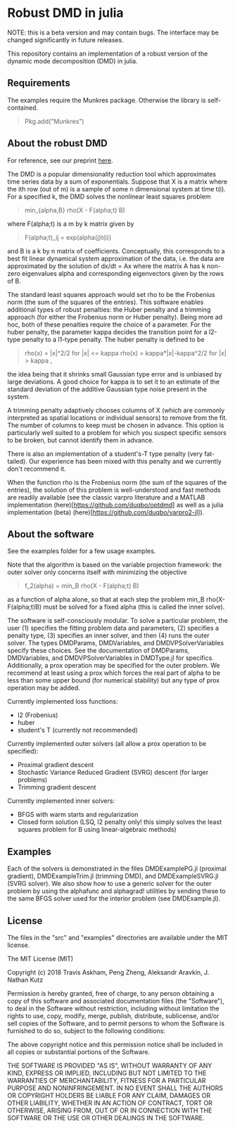 
# Robust DMD in julia

NOTE: this is a beta version and may contain bugs. The
interface may be changed significantly in future releases.

This repository contains an implementation of a robust
version of the dynamic mode decomposition (DMD) in 
julia. 

## Requirements

The examples require the Munkres package. Otherwise the 
library is self-contained.

> Pkg.add("Munkres")

## About the robust DMD

For reference, see our preprint [here](https://arxiv.org/pdf/1712.01883.pdf).

The DMD is a popular dimensionality reduction 
tool which approximates time series data by a sum of 
exponentials. Suppose that X is a matrix where the ith
row (out of m) is a sample of some n dimensional system 
at time t(i). For a specified k, the DMD solves the 
nonlinear least squares problem 

> min_{alpha,B} rho(X - F(alpha;t) B)

where F(alpha;t) is a m by k matrix given by 

> F(alpha;t)_ij = exp(alpha(j)t(i))

and B is a k by n matrix of coefficients. Conceptually,
this corresponds to a best fit linear dynamical system
approximation of the data, i.e. the data are approximated
by the solution of dx/dt = Ax where the matrix A
has k non-zero eigenvalues alpha and corresponding 
eigenvectors given by the rows of B.

The standard least squares approach would set rho
to be the Frobenius norm (the sum of the squares of
the entries). This software enables additional
types of robust penalties: the Huber penalty and 
a trimming approach (for either the Frobenius norm
or Huber penalty). Being more ad hoc, both of these
penalties require the choice of a parameter. For 
the huber penalty, the parameter kappa decides the 
transition point for a l2-type penalty to a l1-type
penalty. The huber penalty is defined to be 

> rho(x) = |x|^2/2 for |x| <= kappa
> rho(x) = kappa*|x|-kappa^2/2 for |x| > kappa ,

the idea being that it shrinks small Gaussian type
error and is unbiased by large deviations. A good
choice for kappa is to set it to an estimate
of the standard deviation of the additive Gaussian
type noise present in the system. 

A trimming penalty adaptively chooses columns of 
X (which are commonly interpreted as spatial locations 
or individual sensors) to remove from the fit. 
The number of columns to keep must be chosen in
advance. This option is particularly well suited to
a problem for which you suspect specific sensors 
to be broken, but cannot identify them in advance.

There is also an implementation of a student's-T
type penalty (very fat-tailed). Our experience 
has been mixed with this penalty and we currently
don't recommend it.

When the function rho is the Frobenius norm (the
sum of the squares of the entries), the solution
of this problem is well-understood and fast methods
are readily available (see the classic varpro literature
and a MATLAB implementation (here)[https://github.com/duqbo/optdmd]
as well as a julia implementation (beta)
(here)[https://github.com/duqbo/varpro2-jl]).

## About the software

See the examples folder for a few usage examples.

Note that the algorithm is based on the variable
projection framework: the outer solver only concerns
itself with minimizing the objective

> f_2(alpha) = min_B  rho(X - F(alpha;t) B)

as a function of alpha alone, so that at each step
the problem min_B rho(X-F(alpha;t)B) must be solved
for a fixed alpha (this is called the inner
solve). 

The software is self-consciously modular. To
solve a particular problem, the user (1)
specifies the fitting problem data and parameters,
(2) specifies a penalty type, (3) specifies an
inner solver, and then (4) runs the outer solver.
The types DMDParams, DMDVariables, and 
DMDVPSolverVariables specify these choices.
See the documentation of DMDParams, DMDVariables,
and DMDVPSolverVariables in DMDType.jl for specifics.
Additionally, a prox operation may be specified
for the outer problem. We recommend at least
using a prox which forces the real part of alpha
to be less than some upper bound (for numerical
stability) but any type of prox operation
may be added. 

Currently implemented loss functions:
- l2 (Frobenius)
- huber
- student's T (currently not recommended)

Currently implemented outer solvers (all allow a prox
operation to be specified):
- Proximal gradient descent
- Stochastic Variance Reduced Gradient (SVRG) 
descent (for larger problems)
- Trimming gradient descent

Currently implemented inner solvers:
- BFGS with warm starts and regularization
- Closed form solution (LSQ, l2 penalty only! this
simply solves the least squares problem for B
using linear-algebraic methods)

## Examples

Each of the solvers is demonstrated in the files 
DMDExamplePG.jl (proximal gradient), DMDExampleTrim.jl
(trimming DMD), and DMDExampleSVRG.jl (SVRG solver).
We also show how to use a generic solver for the outer
problem by using the alphafunc and alphagrad! utilities
by sending these to the same BFGS solver used for the 
interior problem (see DMDExample.jl).

## License

The files in the "src" and "examples" directories are available under the MIT license.

The MIT License (MIT)

Copyright (c) 2018 Travis Askham, Peng Zheng, Aleksandr Aravkin, J. Nathan Kutz

Permission is hereby granted, free of charge, to any person obtaining a copy of this software and associated documentation files (the "Software"), to deal in the Software without restriction, including without limitation the rights to use, copy, modify, merge, publish, distribute, sublicense, and/or sell copies of the Software, and to permit persons to whom the Software is furnished to do so, subject to the following conditions:

The above copyright notice and this permission notice shall be included in all copies or substantial portions of the Software.

THE SOFTWARE IS PROVIDED "AS IS", WITHOUT WARRANTY OF ANY KIND, EXPRESS OR IMPLIED, INCLUDING BUT NOT LIMITED TO THE WARRANTIES OF MERCHANTABILITY, FITNESS FOR A PARTICULAR PURPOSE AND NONINFRINGEMENT. IN NO EVENT SHALL THE AUTHORS OR COPYRIGHT HOLDERS BE LIABLE FOR ANY CLAIM, DAMAGES OR OTHER LIABILITY, WHETHER IN AN ACTION OF CONTRACT, TORT OR OTHERWISE, ARISING FROM, OUT OF OR IN CONNECTION WITH THE SOFTWARE OR THE USE OR OTHER DEALINGS IN THE SOFTWARE.